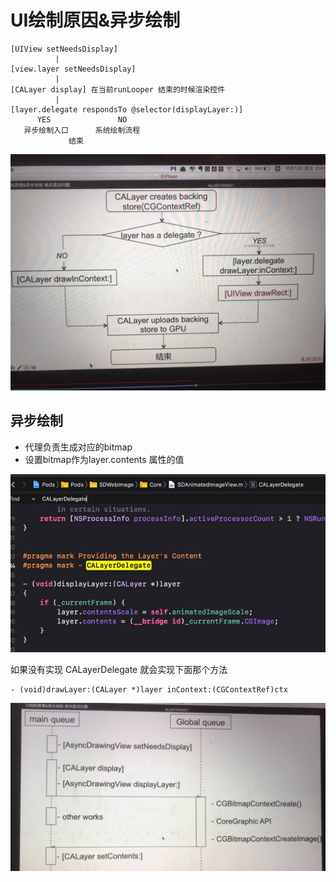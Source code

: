 # UI绘制原因&异步绘制
```
[UIView setNeedsDisplay]
          |
[view.layer setNeedsDisplay]      
          |
[CALayer display] 在当前runLooper 结束的时候渲染控件
          |
[layer.delegate respondsTo @selector(displayLayer:)] 
      YES               NO
   异步绘制入口      系统绘制流程   
             结束
```
![IMG_4749](media/15709604235732/IMG_4749.jpg)

## 异步绘制
* 代理负责生成对应的bitmap
* 设置bitmap作为layer.contents 属性的值

![](media/15709604235732/15709744089510.jpg)

如果没有实现 CALayerDelegate 就会实现下面那个方法
```
- (void)drawLayer:(CALayer *)layer inContext:(CGContextRef)ctx

```
![](media/15709604235732/15709749081885.jpg)
